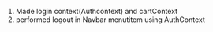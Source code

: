 1) Made login context(Authcontext) and cartContext
2) performed logout in Navbar menutitem using AuthContext